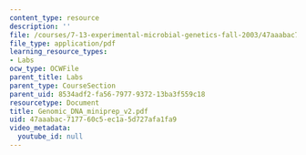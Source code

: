 ```yaml
---
content_type: resource
description: ''
file: /courses/7-13-experimental-microbial-genetics-fall-2003/47aaabac717760c5ec1a5d727afa1fa9_Genomic_DNA_miniprep_v2.pdf
file_type: application/pdf
learning_resource_types:
- Labs
ocw_type: OCWFile
parent_title: Labs
parent_type: CourseSection
parent_uid: 8534adf2-fa56-7977-9372-13ba3f559c18
resourcetype: Document
title: Genomic_DNA_miniprep_v2.pdf
uid: 47aaabac-7177-60c5-ec1a-5d727afa1fa9
video_metadata:
  youtube_id: null
---
```

